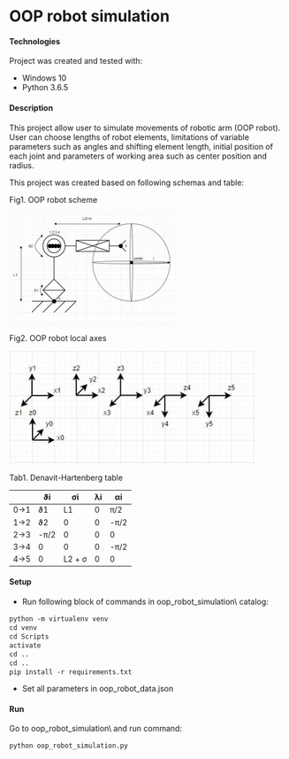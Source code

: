 # OOP robot simulation

#### Technologies
Project was created and tested with:
* Windows 10
* Python 3.6.5

#### Description
This project allow user to simulate movements of robotic arm (OOP robot). User can choose lengths of robot elements, limitations of variable parameters such as angles and shifting element length, initial position of each joint and parameters of working area such as center position and radius.

This project was created based on following schemas and table:

Fig1. OOP robot scheme

<img src="/images/robot.JPG" width="303">

Fig2. OOP robot local axes

![robot axes](/images/axes.JPG)

Tab1. Denavit-Hartenberg table

|  | ϑi | σi | λi | αi|
|- | -- | -- | -- | - |
|0->1 | ϑ1| L1| 0| π/2|
|1->2 | ϑ2| 0 | 0| -π/2|
|2->3 | -π/2| 0| 0| 0|
|3->4 | 0| 0| 0| -π/2|
|4->5 | 0| L2 + σ| 0| 0|


#### Setup
- Run following block of commands in oop_robot_simulation\ catalog:
```
python -m virtualenv venv
cd venv
cd Scripts
activate
cd ..
cd ..
pip install -r requirements.txt
```
- Set all parameters in oop_robot_data.json


#### Run
Go to oop_robot_simulation\ and run command:
```
python oop_robot_simulation.py
```